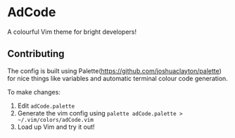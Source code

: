 AdCode
======
A colourful Vim theme for bright developers!

Contributing
------------

The config is built using Palette(https://github.com/joshuaclayton/palette) for nice things like variables and automatic terminal colour code generation.

To make changes:

1. Edit `adCode.palette`
2. Generate the vim config using `palette adCode.palette > ~/.vim/colors/adCode.vim`
3. Load up Vim and try it out!
